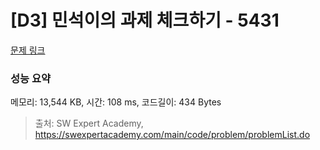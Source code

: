 # [D3] 민석이의 과제 체크하기 - 5431 

[문제 링크](https://swexpertacademy.com/main/code/problem/problemDetail.do?contestProbId=AWVl3rWKDBYDFAXm) 

### 성능 요약

메모리: 13,544 KB, 시간: 108 ms, 코드길이: 434 Bytes



> 출처: SW Expert Academy, https://swexpertacademy.com/main/code/problem/problemList.do
